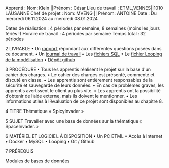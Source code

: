 Apprenti :		Nom: Klein ||Prénom : César
Lieu de travail :	ETML,VENNES||1010 LAUSANNE
Chef de projet :	Nom: MVENG || Prénom: ANTOINE
Date :			Du mercredi 06.11.2024 au mercredi 08.01.2024

Dates de réalisation :	4 périodes par semaine, 8 semaines (moins les jours fériés !)
Horaire de travail :	4 périodes par semaine
Temps total :		32 périodes


2 LIVRABLE
•	Un [rapport](https://github.com/Cesar-Kln/P_DB-106-SpicyInvader/tree/main/Rapport) répondant aux différentes questions posées dans ce document. 
•	Un [journal de travail](https://github.com/Cesar-Kln/P_DB-106-SpicyInvader/tree/main/JDT)
•	Les [fichiers SQL](https://github.com/Cesar-Kln/P_DB-106-SpicyInvader/tree/main/DB/Scripts)
•	Le [fichier Looping de la modélisation](https://github.com/Cesar-Kln/P_DB-106-SpicyInvader/tree/main/DB/Looping)
•	[Dépôt github](https://github.com/Cesar-Kln/P_DB-106-SpicyInvader/tree/main)


3 PROCÉDURE
•	Tous les apprentis réalisent le projet sur la base d'un cahier des charges.
•	Le cahier des charges est présenté, commenté et discuté en classe. 
•	Les apprentis sont entièrement responsables de la sécurité et sauvegarde de leurs données.
•	En cas de problèmes graves, les apprentis avertissent le client au plus vite.
•	Les apprentis ont la possibilité d’obtenir de l’aide externe, mais ils doivent le mentionner.
•	Les informations utiles à l’évaluation de ce projet sont disponibles au chapitre 8.

4 TITRE
Thématique « SpicyInvader »

5 SUJET
Travailler avec une base de données sur la thématique « SpaceInvader. »

6 MATÉRIEL ET LOGICIEL À DISPOSITION
•	Un PC ETML
•	Accès à Internet
•	Docker
•	MySQL 
•	Looping
•	Git / Github

7 PRÉREQUIS

Modules de bases de données
